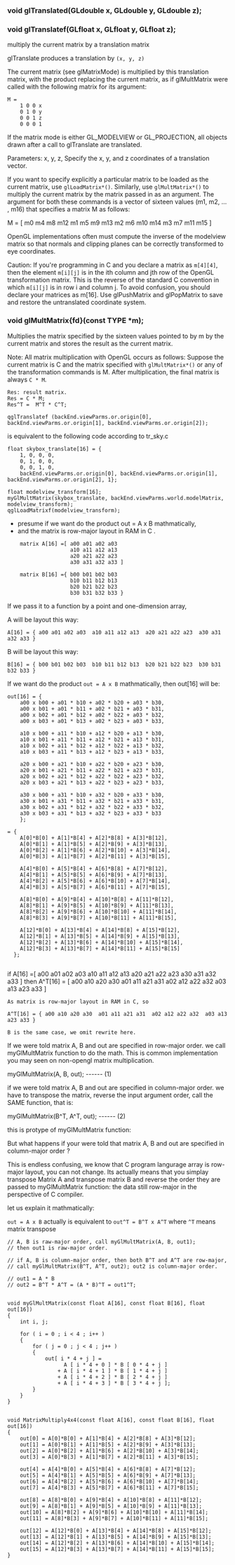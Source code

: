 ### void glTranslated(GLdouble x,  GLdouble y,  GLdouble z); 
### void glTranslatef(GLfloat x,  GLfloat y,  GLfloat z);

multiply the current matrix by a translation matrix 

glTranslate produces a translation by `(x, y, z)`
            
The current matrix (see glMatrixMode) is multiplied by this translation matrix,
with the product replacing the current matrix, as if glMultMatrix were called
with the following matrix for its argument:

```
M =
    1 0 0 x
    0 1 0 y
    0 0 1 z
    0 0 0 1
```

If the matrix mode is either GL\_MODELVIEW or GL\_PROJECTION,
all objects drawn after a call to glTranslate are translated.

Parameters: x, y, z, Specify the x, y, and z coordinates of a translation vector.

If you want to specify explicitly a particular matrix to be 
loaded as the current matrix, use `glLoadMatrix*()`. Similarly,
use `glMultMatrix*()` to multiply the current matrix by the 
matrix passed in as an argument. The argument for both these
commands is a vector of sixteen values (m1, m2, ... , m16)
that specifies a matrix M as follows:

M = [ m0 m4 m8  m12 
      m1 m5 m9  m13
      m2 m6 m10 m14
      m3 m7 m11 m15 ]

OpenGL implementations often must compute the inverse of the
modelview matrix so that normals and clipping planes can be
correctly transformed to eye coordinates.

Caution: If you're programming in C and you declare a matrix
as `m[4][4]`, then the element `m[i][j]` is in the ith column
and jth row of the OpenGL transformation matrix. This is the
reverse of the standard C convention in which `m[i][j]` is in
row i and column j. To avoid confusion, you should declare 
your matrices as m[16].
Use glPushMatrix and glPopMatrix to save and restore the untranslated coordinate system.



### void glMultMatrix{fd}(const TYPE *m);

Multiplies the matrix specified by the sixteen values pointed
to by m by the current matrix and stores the result as the current matrix.


Note: All matrix multiplication with OpenGL occurs as follows:
Suppose the current matrix is C and the matrix specified with
`glMultMatrix*()` or any of the transformation commands is M. 
After multiplication, the final matrix is always `C * M`. 

```
Res: result matrix.
Res = C * M;
Res^T =  M^T * C^T;
```


```
qglTranslatef (backEnd.viewParms.or.origin[0], backEnd.viewParms.or.origin[1], backEnd.viewParms.or.origin[2]);
```

is equivalent to the following code according to tr\_sky.c


```
float skybox_translate[16] = {
    1, 0, 0, 0,
    0, 1, 0, 0,
    0, 0, 1, 0,
    backEnd.viewParms.or.origin[0], backEnd.viewParms.or.origin[1], backEnd.viewParms.or.origin[2], 1};

float modelview_transform[16];
myGlMultMatrix(skybox_translate, backEnd.viewParms.world.modelMatrix, modelview_transform);
qglLoadMatrixf(modelview_transform);
```


* presume if we want do the product out = A x B mathmatically,
* and the matrix is row-major layout in RAM in C .

```
    matrix A[16] =[ a00 a01 a02 a03
                    a10 a11 a12 a13
                    a20 a21 a22 a23
                    a30 a31 a32 a33 ]

    matrix B[16] ={ b00 b01 b02 b03
                    b10 b11 b12 b13
                    b20 b21 b22 b23
                    b30 b31 b32 b33 }
```

If we pass it to a function by a point and one-dimension array,

A will be layout this way: 

` A[16] = { a00 a01 a02 a03  a10 a11 a12 a13  a20 a21 a22 a23  a30 a31 a32 a33 } `

B will be layout this way: 

` B[16] = { b00 b01 b02 b03  b10 b11 b12 b13  b20 b21 b22 b23  b30 b31 b32 b33 } `

If we want do the product `out = A x B` mathmatically, then out[16] will be: 

```
out[16] = {
    a00 x b00 + a01 * b10 + a02 * b20 + a03 * b30, 
    a00 x b01 + a01 * b11 + a02 * b21 + a03 * b31, 
    a00 x b02 + a01 * b12 + a02 * b22 + a03 * b32, 
    a00 x b03 + a01 * b13 + a02 * b23 + a03 * b33,

    a10 x b00 + a11 * b10 + a12 * b20 + a13 * b30, 
    a10 x b01 + a11 * b11 + a12 * b21 + a13 * b31, 
    a10 x b02 + a11 * b12 + a12 * b22 + a13 * b32, 
    a10 x b03 + a11 * b13 + a12 * b23 + a13 * b33, 

    a20 x b00 + a21 * b10 + a22 * b20 + a23 * b30, 
    a20 x b01 + a21 * b11 + a22 * b21 + a23 * b31, 
    a20 x b02 + a21 * b12 + a22 * b22 + a23 * b32, 
    a20 x b03 + a21 * b13 + a22 * b23 + a23 * b33,

    a30 x b00 + a31 * b10 + a32 * b20 + a33 * b30, 
    a30 x b01 + a31 * b11 + a32 * b21 + a33 * b31, 
    a30 x b02 + a31 * b12 + a32 * b22 + a33 * b32, 
    a30 x b03 + a31 * b13 + a32 * b23 + a33 * b33
    };
    
= { 
    A[0]*B[0] + A[1]*B[4] + A[2]*B[8] + A[3]*B[12],
    A[0]*B[1] + A[1]*B[5] + A[2]*B[9] + A[3]*B[13],
    A[0]*B[2] + A[1]*B[6] + A[2]*B[10] + A[3]*B[14],
    A[0]*B[3] + A[1]*B[7] + A[2]*B[11] + A[3]*B[15],

    A[4]*B[0] + A[5]*B[4] + A[6]*B[8] + A[7]*B[12],
    A[4]*B[1] + A[5]*B[5] + A[6]*B[9] + A[7]*B[13],
    A[4]*B[2] + A[5]*B[6] + A[6]*B[10] + A[7]*B[14],
    A[4]*B[3] + A[5]*B[7] + A[6]*B[11] + A[7]*B[15],

    A[8]*B[0] + A[9]*B[4] + A[10]*B[8] + A[11]*B[12],
    A[8]*B[1] + A[9]*B[5] + A[10]*B[9] + A[11]*B[13],
    A[8]*B[2] + A[9]*B[6] + A[10]*B[10] + A[11]*B[14],
    A[8]*B[3] + A[9]*B[7] + A[10]*B[11] + A[11]*B[15],

    A[12]*B[0] + A[13]*B[4] + A[14]*B[8] + A[15]*B[12],
    A[12]*B[1] + A[13]*B[5] + A[14]*B[9] + A[15]*B[13],
    A[12]*B[2] + A[13]*B[6] + A[14]*B[10] + A[15]*B[14],
    A[12]*B[3] + A[13]*B[7] + A[14]*B[11] + A[15]*B[15]
  };
  
```
   if 
       A[16] =[ a00 a01 a02 a03
                a10 a11 a12 a13
                a20 a21 a22 a23
                a30 a31 a32 a33 ]
   then
       A^T[16] = [ a00 a10 a20 a30
                   a01 a11 a21 a31
                   a02 a12 a22 a32
                   a03 a13 a23 a33 ]

    As matrix is row-major layout in RAM in C, so

    A^T[16] = { a00 a10 a20 a30  a01 a11 a21 a31  a02 a12 a22 a32  a03 a13 a23 a33 } 

    B is the same case, we omit rewrite here.


If we were told matrix A, B and out are specified in row-major order.
we call myGlMultMatrix function to do the math. 
This is common implementation you may seen on non-opengl matrix multiplication.

myGlMultMatrix(A, B, out); ------ (1)

if we were told matrix A, B and out are specified in column-major order.
we have to transpose the matrix, reverse the input argument order, 
call the SAME function, that is:


myGlMultMatrix(B^T, A^T, out); ------ (2)

this is protype of myGlMultMatrix function:

But what happens if your were told that matrix A, B and out are specified in column-major order ?

This is endless confusing, we know that C program langurage array is row-major layout,
you can not change. Its actually means that you simplay transpose Matrix A and transpose
matrix B and reverse the order they are passed to myGlMultMatrix function:
the data still row-major in the perspective of C compiler.

let us explain it mathmatically:

`out = A x B` actually is equivalent to `out^T = B^T x A^T` where `^T` means matrix transpose



```
// A, B is raw-major order, call myGlMultMatrix(A, B, out1);
// then out1 is raw-major order.

// if A, B is column-major order, then both B^T and A^T are row-major,
// call myGlMultMatrix(B^T, A^T, out2); out2 is column-major order.

// out1 = A * B 
// out2 = B^T * A^T = (A * B)^T = out1^T;


void myGlMultMatrix(const float A[16], const float B[16], float out[16])
{
	int	i, j;

	for ( i = 0 ; i < 4 ; i++ )
    {
		for ( j = 0 ; j < 4 ; j++ )
        {
			out[ i * 4 + j ] =
				  A [ i * 4 + 0 ] * B [ 0 * 4 + j ]
				+ A [ i * 4 + 1 ] * B [ 1 * 4 + j ]
				+ A [ i * 4 + 2 ] * B [ 2 * 4 + j ]
				+ A [ i * 4 + 3 ] * B [ 3 * 4 + j ];
		}
	}
}


void MatrixMultiply4x4(const float A[16], const float B[16], float out[16])
{
    out[0] = A[0]*B[0] + A[1]*B[4] + A[2]*B[8] + A[3]*B[12];
    out[1] = A[0]*B[1] + A[1]*B[5] + A[2]*B[9] + A[3]*B[13];
    out[2] = A[0]*B[2] + A[1]*B[6] + A[2]*B[10] + A[3]*B[14];
    out[3] = A[0]*B[3] + A[1]*B[7] + A[2]*B[11] + A[3]*B[15];

    out[4] = A[4]*B[0] + A[5]*B[4] + A[6]*B[8] + A[7]*B[12];
    out[5] = A[4]*B[1] + A[5]*B[5] + A[6]*B[9] + A[7]*B[13];
    out[6] = A[4]*B[2] + A[5]*B[6] + A[6]*B[10] + A[7]*B[14];
    out[7] = A[4]*B[3] + A[5]*B[7] + A[6]*B[11] + A[7]*B[15];

    out[8] = A[8]*B[0] + A[9]*B[4] + A[10]*B[8] + A[11]*B[12];
    out[9] = A[8]*B[1] + A[9]*B[5] + A[10]*B[9] + A[11]*B[13];
    out[10] = A[8]*B[2] + A[9]*B[6] + A[10]*B[10] + A[11]*B[14];
    out[11] = A[8]*B[3] + A[9]*B[7] + A[10]*B[11] + A[11]*B[15];

    out[12] = A[12]*B[0] + A[13]*B[4] + A[14]*B[8] + A[15]*B[12];
    out[13] = A[12]*B[1] + A[13]*B[5] + A[14]*B[9] + A[15]*B[13];
    out[14] = A[12]*B[2] + A[13]*B[6] + A[14]*B[10] + A[15]*B[14];
    out[15] = A[12]*B[3] + A[13]*B[7] + A[14]*B[11] + A[15]*B[15];
}
```

